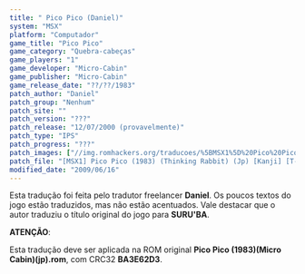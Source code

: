 ```yaml
---
title: " Pico Pico (Daniel)"
system: "MSX"
platform: "Computador"
game_title: "Pico Pico"
game_category: "Quebra-cabeças"
game_players: "1"
game_developer: "Micro-Cabin"
game_publisher: "Micro-Cabin"
game_release_date: "??/??/1983"
patch_author: "Daniel"
patch_group: "Nenhum"
patch_site: ""
patch_version: "???"
patch_release: "12/07/2000 (provavelmente)"
patch_type: "IPS"
patch_progress: "???"
patch_images: ["//img.romhackers.org/traducoes/%5BMSX1%5D%20Pico%20Pico%20-%20Daniel%20-%201.png","//img.romhackers.org/traducoes/%5BMSX1%5D%20Pico%20Pico%20-%20Daniel%20-%202.png","//img.romhackers.org/traducoes/%5BMSX1%5D%20Pico%20Pico%20-%20Daniel%20-%203.png"]
patch_file: "[MSX1] Pico Pico (1983) (Thinking Rabbit) (Jp) [Kanji] [T-BR] [T-Daniel G-Nenhum] [A-2000].zip"
modified_date: "2009/06/16"
---
```

Esta tradução foi feita pelo tradutor freelancer <b>Daniel</b>. Os poucos textos do jogo estão traduzidos, mas não estão acentuados. Vale destacar que o autor traduziu o título original do jogo para <b>SURU'BA</b>.

<b>ATENÇÃO</b>:

Esta tradução deve ser aplicada na ROM original <b>Pico Pico (1983)(Micro Cabin)(jp).rom</b>, com CRC32 <b>BA3E62D3</b>.
